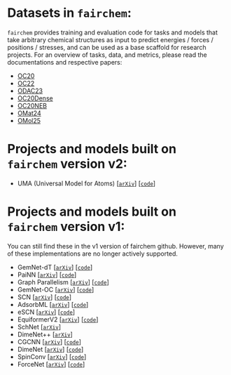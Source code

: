 # Datasets in `fairchem`:
`fairchem` provides training and evaluation code for tasks and models that take arbitrary
chemical structures as input to predict energies / forces / positions / stresses,
and can be used as a base scaffold for research projects. For an overview of
tasks, data, and metrics, please read the documentations and respective papers:
 - [OC20](catalysts/datasets/oc20)
 - [OC22](catalysts/datasets/oc22)
 - [ODAC23](dac/datasets/odac)
 - [OC20Dense](catalysts/datasets/oc20dense)
 - [OC20NEB](catalysts/datasets/oc20neb)
 - [OMat24](inorganic_materials/datasets/omat24)
 - [OMol25](https://ai.meta.com/blog/meta-fair-science-new-open-source-releases/)

# Projects and models built on `fairchem` version v2:

- UMA (Universal Model for Atoms) [[`arXiv`](https://ai.meta.com/research/publications/uma-a-family-of-universal-models-for-atoms/)] [[`code`](https://github.com/facebookresearch/fairchem/tree/main/src/fairchem/core/models/uma)]

# Projects and models built on `fairchem` version v1:

You can still find these in the v1 version of fairchem github.
However, many of these implementations are no longer actively supported.

- GemNet-dT [[`arXiv`](https://arxiv.org/abs/2106.08903)] [[`code`](https://github.com/FAIR-Chem/fairchem/blob/main/src/fairchem/core/models/gemnet)]
- PaiNN [[`arXiv`](https://arxiv.org/abs/2102.03150)] [[`code`](https://github.com/facebookresearch/fairchem/tree/fairchem_core-1.10.0/src/fairchem/core/models/painn)]
- Graph Parallelism [[`arXiv`](https://arxiv.org/abs/2203.09697)] [[`code`](https://github.com/facebookresearch/fairchem/tree/fairchem_core-1.10.0/src/fairchem/core/models/gemnet_gp)]
- GemNet-OC [[`arXiv`](https://arxiv.org/abs/2204.02782)] [[`code`](https://github.com/facebookresearch/fairchem/tree/fairchem_core-1.10.0/src/fairchem/core/models/gemnet_oc)]
- SCN [[`arXiv`](https://arxiv.org/abs/2206.14331)] [[`code`](https://github.com/facebookresearch/fairchem/tree/fairchem_core-1.10.0/src/fairchem/core/models/scn)]
- AdsorbML [[`arXiv`](https://arxiv.org/abs/2211.16486)] [[`code`](https://github.com/facebookresearch/fairchem/tree/fairchem_core-1.10.0/src/fairchem/applications/AdsorbML)]
- eSCN [[`arXiv`](https://arxiv.org/abs/2302.03655)] [[`code`](https://github.com/facebookresearch/fairchem/tree/fairchem_core-1.10.0/src/fairchem/core/models/escn)]
- EquiformerV2 [[`arXiv`](https://arxiv.org/abs/2306.12059)] [[`code`](https://github.com/facebookresearch/fairchem/tree/fairchem_core-1.10.0/src/fairchem/core/models/equiformer_v2)]
- SchNet [[`arXiv`](https://arxiv.org/abs/1706.08566)]
- DimeNet++ [[`arXiv`](https://arxiv.org/abs/2011.14115)] 
- CGCNN [[`arXiv`](https://arxiv.org/abs/1710.10324)] [[`code`](https://github.com/FAIR-Chem/fairchem/blob/e7a8745eb307e8a681a1aa9d30c36e8c41e9457e/ocpmodels/models/cgcnn.py)]
- DimeNet [[`arXiv`](https://arxiv.org/abs/2003.03123)] [[`code`](https://github.com/FAIR-Chem/fairchem/blob/e7a8745eb307e8a681a1aa9d30c36e8c41e9457e/ocpmodels/models/dimenet.py)]
- SpinConv [[`arXiv`](https://arxiv.org/abs/2106.09575)] [[`code`](https://github.com/FAIR-Chem/fairchem/blob/e7a8745eb307e8a681a1aa9d30c36e8c41e9457e/ocpmodels/models/spinconv.py)]
- ForceNet [[`arXiv`](https://arxiv.org/abs/2103.01436)] [[`code`](https://github.com/FAIR-Chem/fairchem/blob/e7a8745eb307e8a681a1aa9d30c36e8c41e9457e/ocpmodels/models/forcenet.py)]